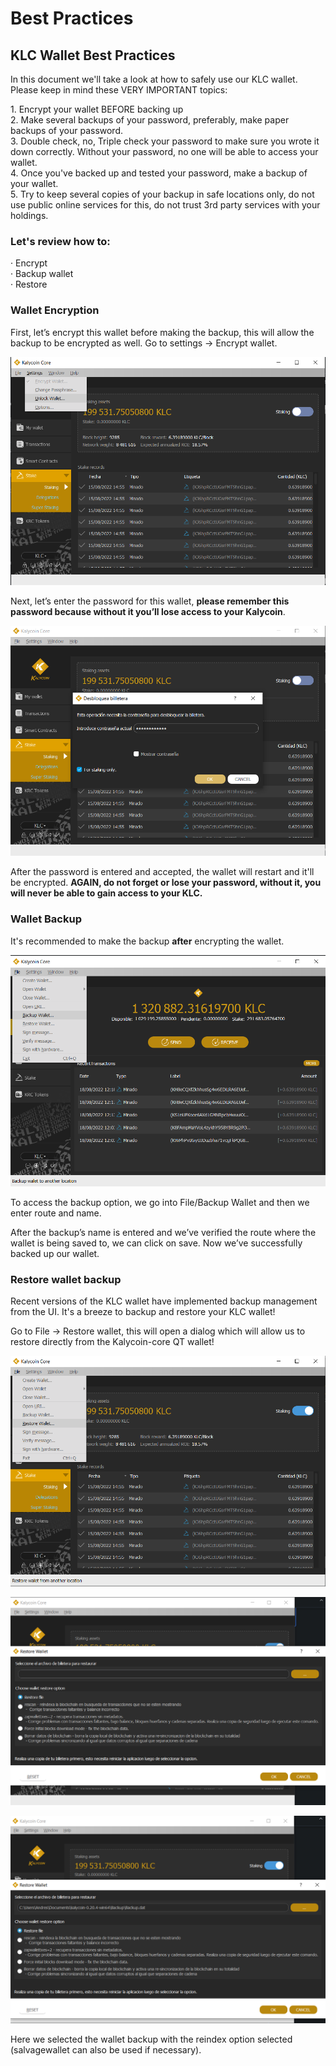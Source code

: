 # Best Practices

## **KLC Wallet Best Practices**

In this document we'll take a look at how to safely use our KLC wallet. Please keep in mind these VERY IMPORTANT topics:

1\.    Encrypt your wallet BEFORE backing up\
2\.    Make several backups of your password, preferably, make paper backups of your password.\
3\.    Double check, no, Triple check your password to make sure you wrote it down correctly. Without your password, no one will be able to access your wallet.\
4\.    Once you've backed up and tested your password, make a backup of your wallet.\
5\.    Try to keep several copies of your backup in safe locations only, do not use public online services for this, do not trust 3rd party services with your holdings.

### **Let's review how to:**

·         Encrypt\
·         Backup wallet\
·         Restore

### **Wallet Encryption**

First, let’s encrypt this wallet before making the backup, this will allow the backup to be encrypted as well. Go to settings -> Encrypt wallet.

![](<.gitbook/assets/imagen (7).png>)

Next, let’s enter the password for this wallet, **please remember this password because without it you’ll lose access to your Kalycoin**.

![](<.gitbook/assets/imagen (38).png>)

After the password is entered and accepted, the wallet will restart and it'll be encrypted. **AGAIN, do not forget or lose your password, without it, you will never be able to gain access to your KLC.**

### **Wallet Backup**

It's recommended to make the backup **after** encrypting the wallet.

![](<.gitbook/assets/imagen (51).png>)

To access the backup option, we go into File/Backup Wallet and then we enter route and name.

After the backup’s name is entered and we’ve verified the route where the wallet is being saved to, we can click on save. Now we’ve successfully backed up our wallet.

### **Restore wallet backup**

Recent versions of the KLC wallet have implemented backup management from the UI. It's a breeze to backup and restore your KLC wallet!

Go to File -> Restore wallet, this will open a dialog which will allow us to restore directly from the Kalycoin-core QT wallet!

![](<.gitbook/assets/imagen (32).png>)

![](<.gitbook/assets/imagen (50).png>)



![](<.gitbook/assets/imagen (12).png>)

Here we selected the wallet backup with the reindex option selected (salvagewallet can also be used if necessary).
